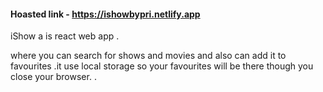 #### Hoasted link - https://ishowbypri.netlify.app

iShow a is react web app .

 where you can search for shows and movies and also can add it to favourites .it use local storage so your favourites will be there though you close your browser.
.
